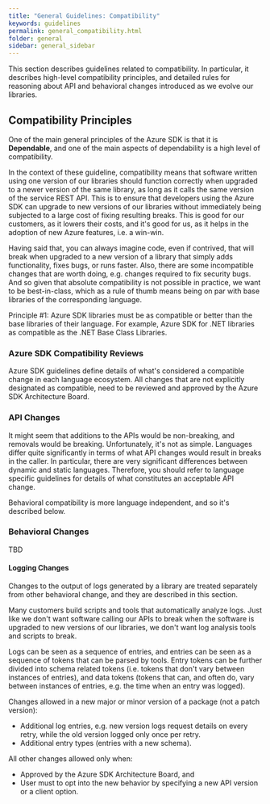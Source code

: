 ```yaml
---
title: "General Guidelines: Compatibility"
keywords: guidelines
permalink: general_compatibility.html
folder: general
sidebar: general_sidebar
---
```


This section describes guidelines related to compatibility. In particular, it describes high-level compatibility principles, and detailed rules for reasoning about API and behavioral changes introduced as we evolve our libraries.

## Compatibility Principles
One of the main general principles of the Azure SDK is that it is **Dependable**, and one of the main aspects of dependability is a high level of compatibility. 

In the context of these guideline, compatibility means that software written using one version of our libraries should function correctly when upgraded to a newer version of the same library, as long as it calls the same version of the service REST API.
This is to ensure that developers using the Azure SDK can upgrade to new versions of our libraries without immediately being subjected to a large cost of fixing resulting breaks. 
This is good for our customers, as it lowers their costs, and it's good for us, as it helps in the adoption of new Azure features, i.e. a win-win.

Having said that, you can always imagine code, even if contrived, that will break when upgraded to a new version of a library that simply adds functionality, fixes bugs, or runs faster. 
Also, there are some incompatible changes that are worth doing, e.g. changes required to fix security bugs. 
And so given that absolute compatibility is not possible in practice, we want to be best-in-class, which as a rule of thumb means being on par with base libraries of the corresponding language.

Principle #1: Azure SDK libraries must be as compatible or better than the base libraries of their language. For example, Azure SDK for .NET libraries as compatible as the .NET Base Class Libraries.

### Azure SDK Compatibility Reviews
Azure SDK guidelines define details of what's considered a compatible change in each language ecosystem. All changes that are not explicitly designated as compatible, need to be reviewed and approved by the Azure SDK Architecture Board. 

### API Changes
It might seem that additions to the APIs would be non-breaking, and removals would be breaking. Unfortunately, it's not as simple. Languages differ quite significantly in terms of what API changes would result in breaks in the caller. In particular, there are very significant differences between dynamic and static languages. Therefore, you should refer to language specific guidelines for details of what constitutes an acceptable API change.

Behavioral compatibility is more language independent, and so it's described below. 

### Behavioral Changes

TBD

#### Logging Changes
Changes to the output of logs generated by a library are treated separately from other behavioral change, and they are described in this section.

Many customers build scripts and tools that automatically analyze logs. Just like we don't want software calling our APIs to break when the software is upgraded to new versions of our libraries, we don't want log analysis tools and scripts to break.

Logs can be seen as a sequence of entries, and entries can be seen as a sequence of tokens that can be parsed by tools. Entry tokens can be further divided into schema related tokens (i.e. tokens that don't vary between instances of entries), and data tokens (tokens that can, and often do, vary between instances of entries, e.g. the time when an entry was logged).

Changes allowed in a new major or minor version of a package (not a patch version):

- Additional log entries, e.g. new version logs request details on every retry, while the old version logged only once per retry.
- Additional entry types (entries with a new schema).

All other changes allowed only when:

- Approved by the Azure SDK Architecture Board, and 
- User must to opt into the new behavior by specifying a new API version or a client option.

